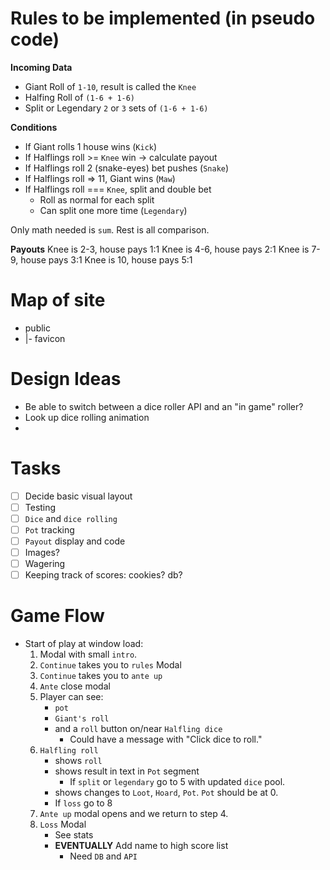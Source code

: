 # Rules to be implemented (in pseudo code)
**Incoming Data**
- Giant Roll of `1-10`, result is called the `Knee`
- Halfing Roll of `(1-6 + 1-6)`
- Split or Legendary `2` or `3` sets of `(1-6 + 1-6)`

**Conditions**
- If Giant rolls 1 house wins (`Kick`)
- If Halflings roll >= `Knee` win -> calculate payout
- If Halflings roll 2 (snake-eyes) bet pushes (`Snake`)
- If Halflings roll => 11, Giant wins (`Maw`)
- If Halflings roll === `Knee`, split and double bet
    - Roll as normal for each split
    - Can split one more time (`Legendary`)

Only math needed is `sum`. Rest is all comparison.

**Payouts**
Knee is 2-3, house pays 1:1
Knee is 4-6, house pays 2:1
Knee is 7-9, house pays 3:1
Knee is 10, house pays 5:1

# Map of site
 - public
 - |- favicon

# Design Ideas
- Be able to switch between a dice roller API and an "in game" roller?
- Look up dice rolling animation
- 

# Tasks
- [ ] Decide basic visual layout
- [ ] Testing
- [ ] `Dice` and `dice rolling`
- [ ] `Pot` tracking
- [ ] `Payout` display and code
- [ ] Images?
- [ ] Wagering
- [ ] Keeping track of scores: cookies? db?

# Game Flow
- Start of play at window load:
    1. Modal with small `intro`.
    2. `Continue` takes you to `rules` Modal
    3. `Continue` takes you to `ante up`
    4. `Ante` close modal
    5. Player can see:
        - `pot`
        - `Giant's roll`
        - and a `roll` button on/near `Halfling dice`
            - Could have a message with "Click dice to roll."
    6. `Halfling roll`
        - shows `roll`
        - shows result in text in `Pot` segment
            - If `split` or `legendary` go to 5 with updated `dice` pool.
        - shows changes to `Loot`, `Hoard`, `Pot`. `Pot` should be at 0.
        - If `loss` go to 8
    7. `Ante up` modal opens and we return to step 4.
    8. `Loss` Modal
        - See stats
        - **EVENTUALLY** Add name to high score list
            - Need `DB` and `API`